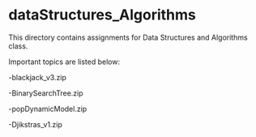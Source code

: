 # dataStructures_Algorithms

This directory contains assignments for Data Structures and Algorithms class.

Important topics are listed below:

-blackjack_v3.zip

-BinarySearchTree.zip

-popDynamicModel.zip

-Djikstras_v1.zip
